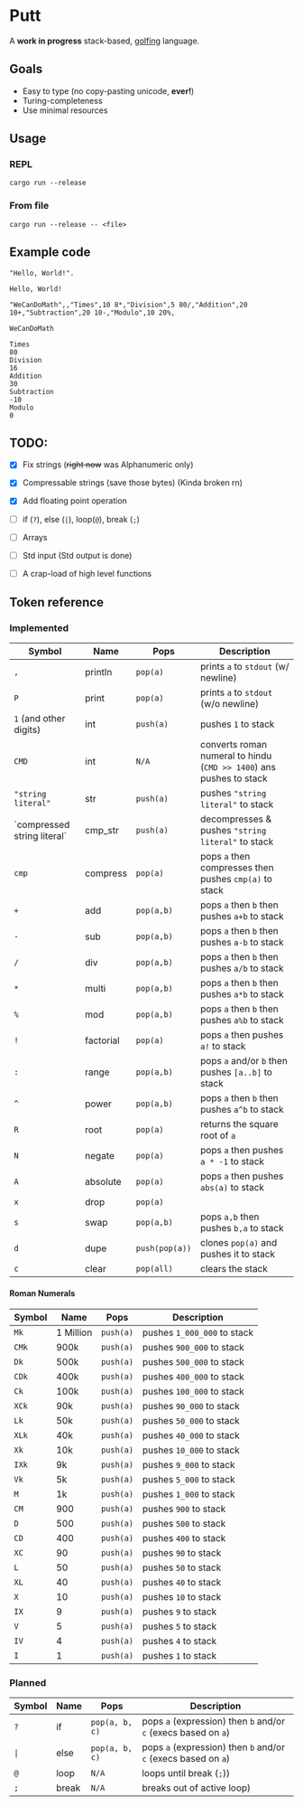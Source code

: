 # Putt

A **work in progress** stack-based, [golfing](https://en.wikipedia.org/wiki/Code_golf) language.

## Goals
- Easy to type (no copy-pasting unicode, **ever!**)
- Turing-completeness
- Use minimal resources

## Usage

### REPL
`cargo run --release`

### From file
`cargo run --release -- <file>`

## Example code 


```putt
"Hello, World!".
```
```
Hello, World!
```

```putt
"WeCanDoMath",,"Times",10 8*,"Division",5 80/,"Addition",20 10+,"Subtraction",20 10-,"Modulo",10 20%,
```

```
WeCanDoMath

Times
80
Division
16
Addition
30
Subtraction
-10
Modulo
0
```

## TODO:
- [x] Fix strings (~~right now~~ was Alphanumeric only) 
- [x] Compressable strings (save those bytes) (Kinda broken rn)
- [X] Add floating point operation
- [ ] if (`?`), else (`|`), loop(`@`), break (`;`)
- [ ] Arrays
- [ ] Std input (Std output is done)
- [ ] A crap-load of high level functions


## Token reference 

### Implemented

|Symbol|Name|Pops|Description|
|------|----|-----|-----------------------------------|
|`,`|println|`pop(a)`|prints `a` to `stdout` (w/ newline)|
|`P`|print|`pop(a)`|prints `a` to `stdout` (w/o newline)|
|`1` (and other digits) |int|`push(a)`|pushes `1` to stack|
|`CMD`|int|`N/A`|converts roman numeral to hindu (`CMD >> 1400`) ans pushes to stack|
|`"string literal"`|str|`push(a)`|pushes `"string literal"` to stack|
|\`compressed string literal\`|cmp_str|`push(a)`|decompresses & pushes `"string literal"` to stack|
|`cmp`|compress|`pop(a)`|pops `a` then compresses then pushes `cmp(a)` to stack|
|`+`|add|`pop(a,b)`|pops `a` then `b` then pushes `a+b` to stack|
|`-`|sub|`pop(a,b)`|pops `a` then `b` then pushes `a-b` to stack|
|`/`|div|`pop(a,b)`|pops `a` then `b` then pushes `a/b` to stack|
|`*`|multi|`pop(a,b)`|pops `a` then `b` then pushes `a*b` to stack|
|`%`|mod|`pop(a,b)`|pops `a` then `b` then pushes `a%b` to stack|
|`!`|factorial|`pop(a)`|pops `a` then pushes `a!` to stack|
|`:`|range|`pop(a,b)`|pops `a` and/or `b` then pushes `[a..b]` to stack|
|`^`|power|`pop(a,b)`|pops `a` then `b` then pushes `a^b` to stack|
|`R`|root|`pop(a)`|returns the square root of `a`|
|`N`|negate|`pop(a)`|pops `a` then pushes `a * -1` to stack|
|`A`|absolute|`pop(a)`|pops `a` then pushes `abs(a)` to stack|
|`x`|drop|`pop(a)`| |
|`s`|swap|`pop(a,b)`|pops `a,b` then pushes `b,a` to stack|
|`d`|dupe|`push(pop(a))`|clones `pop(a)` and pushes it to stack|
|`c`|clear|`pop(all)`|clears the stack|

#### Roman Numerals 
|Symbol|Name|Pops|Description|
|------|----|-----|-----------------------------------|
|`Mk`|1 Million|`push(a)`|pushes `1_000_000` to stack|
|`CMk`|900k|`push(a)`|pushes `900_000` to stack|
|`Dk`|500k|`push(a)`|pushes `500_000` to stack|
|`CDk`|400k|`push(a)`|pushes `400_000` to stack|
|`Ck`|100k|`push(a)`|pushes `100_000` to stack|
|`XCk`|90k|`push(a)`|pushes `90_000` to stack|
|`Lk`|50k|`push(a)`|pushes `50_000` to stack|
|`XLk`|40k|`push(a)`|pushes `40_000` to stack|
|`Xk`|10k|`push(a)`|pushes `10_000` to stack|
|`IXk`|9k|`push(a)`|pushes `9_000` to stack|
|`Vk`|5k|`push(a)`|pushes `5_000` to stack|
|`M`|1k|`push(a)`|pushes `1_000` to stack|
|`CM`|900|`push(a)`|pushes `900` to stack|
|`D`|500|`push(a)`|pushes `500` to stack|
|`CD`|400|`push(a)`|pushes `400` to stack|
|`XC`|90|`push(a)`|pushes `90` to stack|
|`L`|50|`push(a)`|pushes `50` to stack|
|`XL`|40|`push(a)`|pushes `40` to stack|
|`X`|10|`push(a)`|pushes `10` to stack|
|`IX`|9|`push(a)`|pushes `9` to stack|
|`V`|5|`push(a)`|pushes `5` to stack|
|`IV`|4|`push(a)`|pushes `4` to stack|
|`I`|1|`push(a)`|pushes `1` to stack|


### Planned

|Symbol|Name|Pops|Description|
|------|----|-----|-----------------------------------|
|`?`|if|`pop(a, b, c)`|pops `a` (expression) then `b` and/or `c` (execs based on `a`)|
|`\|`|else|`pop(a, b, c)`| pops `a` (expression) then `b` and/or `c` (execs based on `a`)|
|`@`|loop|`N/A`| loops until break (`;`))|
|`;`|break|`N/A`| breaks out of active loop)|
